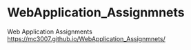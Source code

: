 # WebApplication_Assignmnets
Web Application Assignments
https://mc3007.github.io/WebApplication_Assignmnets/
